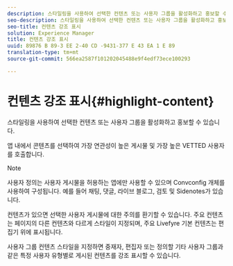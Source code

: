 ```yaml
---
description: 스타일링을 사용하여 선택한 컨텐츠 또는 사용자 그룹을 활성화하고 홍보할 수 있습니다.
seo-description: 스타일링을 사용하여 선택한 컨텐츠 또는 사용자 그룹을 활성화하고 홍보할 수 있습니다.
seo-title: 컨텐츠 강조 표시
solution: Experience Manager
title: 컨텐츠 강조 표시
uuid: 89876 B 89-3 EE 2-40 CD -9431-377 E 43 EA 1 E 89
translation-type: tm+mt
source-git-commit: 566ea2587f101202045488e9f4edf73ece100293

---
```



# 컨텐츠 강조 표시{#highlight-content}

스타일링을 사용하여 선택한 컨텐츠 또는 사용자 그룹을 활성화하고 홍보할 수 있습니다.

앱 내에서 콘텐츠를 선택하여 가장 연관성이 높은 게시물 및 가장 높은 VETTED 사용자를 호출합니다.

>[!NOTE]
>
>사용자 정의는 사용자 게시물을 허용하는 앱에만 사용할 수 있으며 Convconfig 개체를 사용하여 구성됩니다. 예를 들어 채팅, 댓글, 라이브 블로그, 검토 및 Sidenotes가 있습니다.

컨텐츠가 있으면 선택한 사용자 게시물에 대한 주의를 환기할 수 있습니다. 주요 컨텐츠는 페이지의 다른 컨텐츠와 다르게 스타일이 지정되며, 주요 Livefyre 기본 컨텐츠는 편집기 위에 표시됩니다.

사용자 그룹 컨텐츠 스타일을 지정하면 중재자, 편집자 또는 정의할 기타 사용자 그룹과 같은 특정 사용자 유형별로 게시된 컨텐츠를 강조 표시할 수 있습니다.
